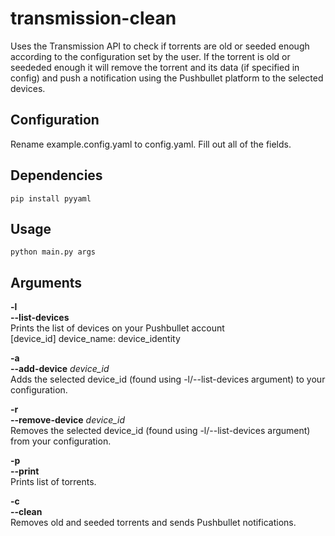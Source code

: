 # transmission-clean #
Uses the Transmission API to check if torrents are old or seeded enough according to the configuration set by the user.
If the torrent is old or seededed enough it will remove the torrent and its data (if specified in config) and push a notification using the Pushbullet platform to the selected devices.

## Configuration ##
Rename example.config.yaml to config.yaml. Fill out all of the fields.

## Dependencies  ##
`pip install pyyaml`

## Usage ##
`python main.py args`

## Arguments ##
**-l**  
**--list-devices**  
Prints the list of devices on your Pushbullet account  
[device_id] device_name: device_identity  

**-a**  
**--add-device** *device_id*  
Adds the selected device_id (found using -l/--list-devices argument) to your configuration.  

**-r**  
**--remove-device** *device_id*  
Removes the selected device_id (found using -l/--list-devices argument) from your configuration.  
 
**-p**  
**--print**  
Prints list of torrents.  

**-c**  
**--clean**  
Removes old and seeded torrents and sends Pushbullet notifications.

